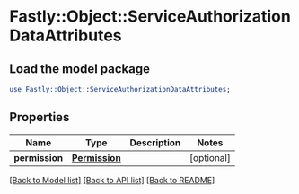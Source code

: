 # Fastly::Object::ServiceAuthorizationDataAttributes

## Load the model package
```perl
use Fastly::Object::ServiceAuthorizationDataAttributes;
```

## Properties
Name | Type | Description | Notes
------------ | ------------- | ------------- | -------------
**permission** | [**Permission**](Permission.md) |  | [optional] 

[[Back to Model list]](../README.md#documentation-for-models) [[Back to API list]](../README.md#documentation-for-api-endpoints) [[Back to README]](../README.md)


